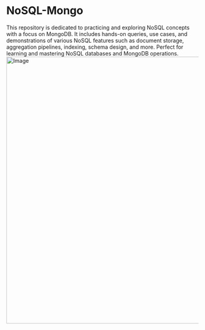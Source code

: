 # NoSQL-Mongo
This repository is dedicated to practicing and exploring NoSQL concepts with a focus on MongoDB. It includes hands-on queries, use cases, and demonstrations of various NoSQL features such as document storage, aggregation pipelines, indexing, schema design, and more. Perfect for learning and mastering NoSQL databases and MongoDB operations. 
<img width="700" alt="Image" src="https://github.com/user-attachments/assets/588b0a5f-218c-40fc-9f49-cdf9f9f81c65" />
